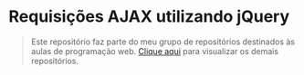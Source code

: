 # Requisições AJAX utilizando jQuery

> Este repositório faz parte do meu grupo de repositórios destinados às aulas de programação web. [Clique aqui](https://github.com/gabrielcilico/programacao-web) para visualizar os demais repositórios.
